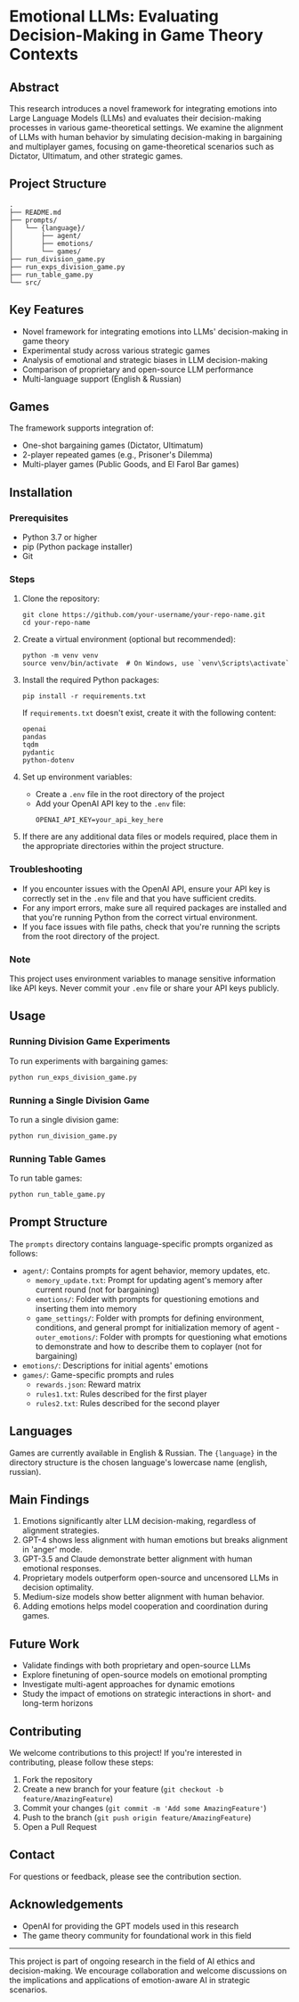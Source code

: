 # Emotional LLMs: Evaluating Decision-Making in Game Theory Contexts

## Abstract

This research introduces a novel framework for integrating emotions into Large Language Models (LLMs) and evaluates their decision-making processes in various game-theoretical settings. We examine the alignment of LLMs with human behavior by simulating decision-making in bargaining and multiplayer games, focusing on game-theoretical scenarios such as Dictator, Ultimatum, and other strategic games.

## Project Structure

```
.
├── README.md
├── prompts/
│   └── {language}/
│       ├── agent/
│       ├── emotions/
│       └── games/
├── run_division_game.py
├── run_exps_division_game.py
├── run_table_game.py
└── src/
```

## Key Features

- Novel framework for integrating emotions into LLMs' decision-making in game theory
- Experimental study across various strategic games
- Analysis of emotional and strategic biases in LLM decision-making
- Comparison of proprietary and open-source LLM performance
- Multi-language support (English & Russian)

## Games

The framework supports integration of:
- One-shot bargaining games (Dictator, Ultimatum)
- 2-player repeated games (e.g., Prisoner's Dilemma)
- Multi-player games (Public Goods, and El Farol Bar games)

## Installation

### Prerequisites

- Python 3.7 or higher
- pip (Python package installer)
- Git

### Steps

1. Clone the repository:
   ```
   git clone https://github.com/your-username/your-repo-name.git
   cd your-repo-name
   ```

2. Create a virtual environment (optional but recommended):
   ```
   python -m venv venv
   source venv/bin/activate  # On Windows, use `venv\Scripts\activate`
   ```

3. Install the required Python packages:
   ```
   pip install -r requirements.txt
   ```

   If `requirements.txt` doesn't exist, create it with the following content:
   ```
   openai
   pandas
   tqdm
   pydantic
   python-dotenv
   ```

4. Set up environment variables:
   - Create a `.env` file in the root directory of the project
   - Add your OpenAI API key to the `.env` file:
     ```
     OPENAI_API_KEY=your_api_key_here
     ```

5. If there are any additional data files or models required, place them in the appropriate directories within the project structure.

### Troubleshooting

- If you encounter issues with the OpenAI API, ensure your API key is correctly set in the `.env` file and that you have sufficient credits.
- For any import errors, make sure all required packages are installed and that you're running Python from the correct virtual environment.
- If you face issues with file paths, check that you're running the scripts from the root directory of the project.

### Note

This project uses environment variables to manage sensitive information like API keys. Never commit your `.env` file or share your API keys publicly.

## Usage

### Running Division Game Experiments

To run experiments with bargaining games:

```bash
python run_exps_division_game.py
```

### Running a Single Division Game

To run a single division game:

```bash
python run_division_game.py
```

### Running Table Games

To run table games:

```bash
python run_table_game.py
```

## Prompt Structure

The `prompts` directory contains language-specific prompts organized as follows:

- `agent/`: Contains prompts for agent behavior, memory updates, etc.
  - `memory_update.txt`: Prompt for updating agent's memory after current round (not for bargaining)
  - `emotions/`: Folder with prompts for questioning emotions and inserting them into memory
  - `game_settings/`: Folder with prompts for defining environment, conditions, and general prompt for initialization memory of agent - `outer_emotions/`: Folder with prompts for questioning what emotions to demonstrate and how to describe them to coplayer (not for bargaining)
- `emotions/`: Descriptions for initial agents' emotions
- `games/`: Game-specific prompts and rules
  - `rewards.json`: Reward matrix
  - `rules1.txt`: Rules described for the first player
  - `rules2.txt`: Rules described for the second player

## Languages

Games are currently available in English & Russian. The `{language}` in the directory structure is the chosen language's lowercase name (english, russian).

## Main Findings

1. Emotions significantly alter LLM decision-making, regardless of alignment strategies.
2. GPT-4 shows less alignment with human emotions but breaks alignment in 'anger' mode.
3. GPT-3.5 and Claude demonstrate better alignment with human emotional responses.
4. Proprietary models outperform open-source and uncensored LLMs in decision optimality.
5. Medium-size models show better alignment with human behavior.
6. Adding emotions helps model cooperation and coordination during games.

## Future Work

- Validate findings with both proprietary and open-source LLMs
- Explore finetuning of open-source models on emotional prompting
- Investigate multi-agent approaches for dynamic emotions
- Study the impact of emotions on strategic interactions in short- and long-term horizons


## Contributing

We welcome contributions to this project! If you're interested in contributing, please follow these steps:

1. Fork the repository
2. Create a new branch for your feature (`git checkout -b feature/AmazingFeature`)
3. Commit your changes (`git commit -m 'Add some AmazingFeature'`)
4. Push to the branch (`git push origin feature/AmazingFeature`)
5. Open a Pull Request

## Contact

For questions or feedback, please see the contribution section.

## Acknowledgements
- OpenAI for providing the GPT models used in this research
- The game theory community for foundational work in this field

---

This project is part of ongoing research in the field of AI ethics and decision-making. We encourage collaboration and welcome discussions on the implications and applications of emotion-aware AI in strategic scenarios.
```
